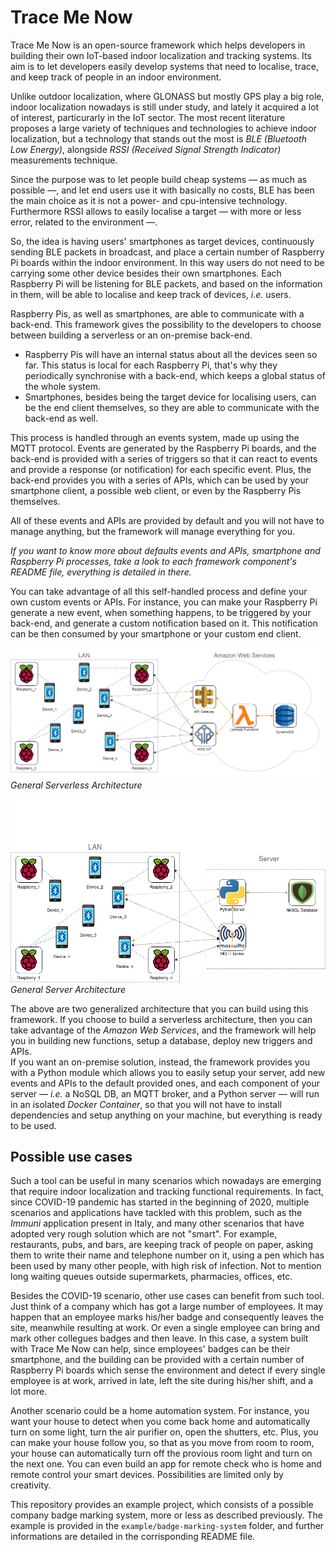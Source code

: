# Trace Me Now

Trace Me Now is an open-source framework which helps developers in building their own IoT-based indoor localization and tracking systems. Its aim is to let developers easily develop systems that need to localise, trace, and keep track of people in an indoor environment. 

Unlike outdoor localization, where GLONASS but mostly GPS play a big role, indoor localization nowadays is still under study, and lately it acquired a lot of interest, particurarly in the IoT sector. The most recent literature proposes a large variety of techniques and technologies to achieve indoor localization, but a technology that stands out the most is *BLE (Bluetooth Low Energy)*, alongside *RSSI (Received Signal Strength Indicator)* measurements technique.

Since the purpose was to let people build cheap systems — as much as possible —, and let end users use it with basically no costs, BLE has been the main choice as it is not a power- and cpu-intensive technology. Furthermore RSSI allows to easily localise a target — with more or less error, related to the environment —.

So, the idea is having users' smartphones as target devices, continuously sending BLE packets in broadcast, and place a certain number of Raspberry Pi boards within the indoor environment. In this way users do not need to be carrying some other device besides their own smartphones. Each Raspberry Pi will be listening for BLE packets, and based on the information in them, will be able to localise and keep track of devices, *i.e.* users. 

Raspberry Pis, as well as smartphones, are able to communicate with a back-end. This framework gives the possibility to the developers to choose between building a serverless or an on-premise back-end.
- Raspberry Pis will have an internal status about all the devices seen so far. This status is local for each Raspberry Pi, that's why they periodically synchronise with a back-end, which keeps a global status of the whole system.
- Smartphones, besides being the target device for localising users, can be the end client themselves, so they are able to communicate with the back-end as well.

This process is handled through an events system, made up using the MQTT protocol. Events are generated by the Raspberry Pi boards, and the back-end is provided with a series of triggers so that it can react to events and provide a response (or notification) for each specific event. Plus, the back-end provides you with a series of APIs, which can be used by your smartphone client, a possible web client, or even by the Raspberry Pis themselves.

All of these events and APIs are provided by default and you will not have to manage anything, but the framework will manage everything for you. 

*If you want to know more about defaults events and APIs, smartphone and Raspberry Pi processes, take a look to each framework component's README file, everything is detailed in there.*

You can take advantage of all this self-handled process and define your own custom events or APIs. For instance, you can make your Raspberry Pi generate a new event, when something happens, to be triggered by your back-end, and generate a custom notification based on it. This notification can be then consumed by your smartphone or your custom end client.

![General Serverless Architecture](docs/img/architecture.png "General Serverless Architecture")  
*General Serverless Architecture*

![General Server Architecture](docs/img/architecture-server.png "General Server Architecture")  
*General Server Architecture*

The above are two generalized architecture that you can build using this framework. If you choose to build a serverless architecture, then you can take advantage of the *Amazon Web Services*, and the framework will help you in building new functions, setup a database, deploy new triggers and APIs.  
If you want an on-premise solution, instead, the framework provides you with a Python module which allows you to easily setup your server, add new events and APIs to the default provided ones, and each component of your server — *i.e.* a NoSQL DB, an MQTT broker, and a Python server — will run in an isolated *Docker Container*, so that you will not have to install dependencies and setup anything on your machine, but everything is ready to be used.

## Possible use cases

Such a tool can be useful in many scenarios which nowadays are emerging that require indoor localization and tracking functional requirements. In fact, since COVID-19 pandemic has started in the beginning of 2020, multiple scenarios and applications have tackled with this problem, such as the *Immuni* application present in Italy, and many other scenarios that have adopted very rough solution which are not "smart". For example, restaurants, pubs, and bars, are keeping track of people on paper, asking them to write their name and telephone number on it, using a pen which has been used by many other people, with high risk of infection. Not to mention long waiting queues outside supermarkets, pharmacies, offices, etc.

Besides the COVID-19 scenario, other use cases can benefit from such tool. Just think of a company which has got a large number of employees. It may happen that an employee marks his/her badge and consequently leaves the site, meanwhile resulting at work. Or even a single employee can bring and mark other collegues badges and then leave. In this case, a system built with Trace Me Now can help, since employees' badges can be their smartphone, and the building can be provided with a certain number of Raspberry Pi boards which sense the environment and detect if every single employee is at work, arrived in late, left the site during his/her shift, and a lot more.

Another scenario could be a home automation system. For instance, you want your house to detect when you come back home and automatically turn on some light, turn the air purifier on, open the shutters, etc. Plus, you can make your house follow you, so that as you move from room to room, your house can automatically turn off the provious room light and turn on the next one. You can even build an app for remote check who is home and remote control your smart devices. Possibilities are limited only by creativity.

This repository provides an example project, which consists of a possible company badge marking system, more or less as described previously. The example is provided in the `example/badge-marking-system` folder, and further informations are detailed in the corrisponding README file.